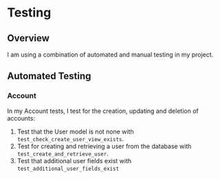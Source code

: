 # Testing

## Overview

I am using a combination of automated and manual testing in my project.

## Automated Testing

### Account

In my Account tests, I test for the creation, updating and deletion of accounts:

1. Test that the User model is not none with `test_check_create_user_view_exists`.
2. Test for creating and retrieving a user from the database with `test_create_and_retrieve_user`.
3. Test that additional user fields exist with `test_additional_user_fields_exist`
